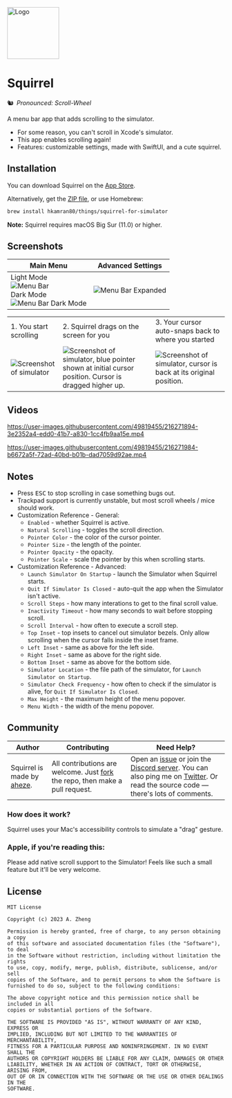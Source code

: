 <img src="Assets/Logo.png" width="120" alt="Logo">

# Squirrel

🐿️ *Pronounced: Scroll-Wheel*

A menu bar app that adds scrolling to the simulator.

- For some reason, you can't scroll in Xcode's simulator.
- This app enables scrolling again!
- Features: customizable settings, made with SwiftUI, and a cute squirrel.

## Installation

You can download Squirrel on the [App Store](https://apps.apple.com/app/squirrel-for-simulator/id1669664068).

Alternatively, get the [ZIP file](https://github.com/aheze/Squirrel/releases/latest/download/Squirrel.zip), or use Homebrew:

```bash
brew install hkamran80/things/squirrel-for-simulator
```

**Note:** Squirrel requires macOS Big Sur (11.0) or higher.

## Screenshots

Main Menu | Advanced Settings
--|--
Light Mode<br><img src="Assets/MenuBar.png" alt="Menu Bar"><br>Dark Mode<br><img src="Assets/MenuBar-Dark.png" alt="Menu Bar Dark Mode"> | <img src="Assets/MenuBar-Expanded.png" alt="Menu Bar Expanded">

<table>
<tr>
<td>
1. You start scrolling
</td>
<td>
2. Squirrel drags on the screen for you
</td>
<td>
3. Your cursor auto-snaps back to where you started
</td>
</tr>
  
  
<tr>
</tr>  
  
<tr>
<td>
<img src="Assets/Simulator1.png" alt="Screenshot of simulator">
</td>
<td>
<img src="Assets/Simulator2.png" alt="Screenshot of simulator, blue pointer shown at initial cursor position. Cursor is dragged higher up.">
</td>
<td>
<img src="Assets/Simulator3.png" alt="Screenshot of simulator, cursor is back at its original position.">
</td>
</tr>
</table>

## Videos

https://user-images.githubusercontent.com/49819455/216271894-3e2352a4-edd0-41b7-a830-1cc4fb9aa15e.mp4

https://user-images.githubusercontent.com/49819455/216271984-b6672a5f-72ad-40bd-b01b-dad7059d92ae.mp4

## Notes

- Press <kbd>ESC</kbd> to stop scrolling in case something bugs out.
- Trackpad support is currently unstable, but most scroll wheels / mice should work.
- Customization Reference - General:
  - `Enabled` - whether Squirrel is active.
  - `Natural Scrolling` - toggles the scroll direction.
  - `Pointer Color` - the color of the cursor pointer.
  - `Pointer Size` - the length of the pointer.
  - `Pointer Opacity` - the opacity.
  - `Pointer Scale` - scale the pointer by this when scrolling starts.
- Customization Reference - Advanced:
  - `Launch Simulator On Startup` - launch the Simulator when Squirrel starts.
  - `Quit If Simulator Is Closed` - auto-quit the app when the Simulator isn't active.
  - `Scroll Steps` - how many interations to get to the final scroll value.
  - `Inactivity Timeout` - how many seconds to wait before stopping scroll.
  - `Scroll Interval` - how often to execute a scroll step.
  - `Top Inset` - top insets to cancel out simulator bezels. Only allow scrolling when the cursor falls inside the inset frame.
  - `Left Inset` - same as above for the left side.
  - `Right Inset` - same as above for the right side.
  - `Bottom Inset` - same as above for the bottom side.
  - `Simulator Location` - the file path of the simulator, for `Launch Simulator on Startup`.
  - `Simulator Check Frequency` - how often to check if the simulator is alive, for `Quit If Simulator Is Closed`.
  - `Max Height` - the maximum height of the menu popover.
  - `Menu Width` - the width of the menu popover.

## Community

Author | Contributing | Need Help?
--- | --- | ---
Squirrel is made by [aheze](https://github.com/aheze). | All contributions are welcome. Just [fork](https://github.com/aheze/Squirrel/fork) the repo, then make a pull request. | Open an [issue](https://github.com/aheze/Squirrel/issues) or join the [Discord server](https://discord.com/invite/Pmq8fYcus2). You can also ping me on [Twitter](https://twitter.com/aheze0). Or read the source code — there's lots of comments.

### How does it work?

Squirrel uses your Mac's accessibility controls to simulate a "drag" gesture.

### Apple, if you're reading this:

Please add native scroll support to the Simulator! Feels like such a small feature but it'll be very welcome.

## License

```text
MIT License

Copyright (c) 2023 A. Zheng

Permission is hereby granted, free of charge, to any person obtaining a copy
of this software and associated documentation files (the "Software"), to deal
in the Software without restriction, including without limitation the rights
to use, copy, modify, merge, publish, distribute, sublicense, and/or sell
copies of the Software, and to permit persons to whom the Software is
furnished to do so, subject to the following conditions:

The above copyright notice and this permission notice shall be included in all
copies or substantial portions of the Software.

THE SOFTWARE IS PROVIDED "AS IS", WITHOUT WARRANTY OF ANY KIND, EXPRESS OR
IMPLIED, INCLUDING BUT NOT LIMITED TO THE WARRANTIES OF MERCHANTABILITY,
FITNESS FOR A PARTICULAR PURPOSE AND NONINFRINGEMENT. IN NO EVENT SHALL THE
AUTHORS OR COPYRIGHT HOLDERS BE LIABLE FOR ANY CLAIM, DAMAGES OR OTHER
LIABILITY, WHETHER IN AN ACTION OF CONTRACT, TORT OR OTHERWISE, ARISING FROM,
OUT OF OR IN CONNECTION WITH THE SOFTWARE OR THE USE OR OTHER DEALINGS IN THE
SOFTWARE.
```
